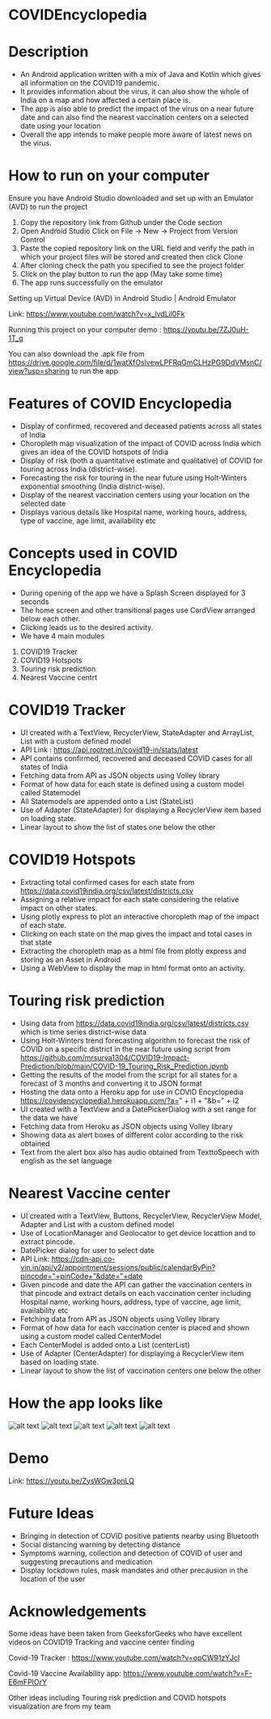 # COVIDEncyclopedia
# Description
- An Android application written with a mix of Java and Kotlin which gives all information on the COVID19 pandemic.
- It provides information about the virus, it can also show the whole of India on a map and how affected a certain place is.
- The app is also able to predict the impact of the virus on a near future date and can also find the nearest vaccination centers on a selected 
date using your location
- Overall the app intends to make people more aware of latest news on the virus.

# How to run on your computer
Ensure you have Android Studio downloaded and set up with an Emulator (AVD) to run the project

1. Copy the repository link from Github under the Code section
2. Open Android Studio Click on File -> New -> Project from Version Control
3. Paste the copied repository link on the URL field and verify the path in which your project files will be stored and created then click Clone
4. After cloning check the path you specified to see the project folder
5. Click on the play button to run the app (May take some time)
6. The app runs successfully on the emulator

Setting up Virtual Device (AVD) in Android Studio | Android Emulator

Link: https://www.youtube.com/watch?v=x_lvdLil0Fk

Running this project on your computer demo : https://youtu.be/7ZJ0uH-1T_g

You can also download the .apk file from https://drive.google.com/file/d/1watXfOslvewLPFRqGmCLHzPG9DdVMsnC/view?usp=sharing to run the app

# Features of COVID Encyclopedia
- Display of confirmed, recovered and deceased patients across all states of India
- Choropleth map visualization of the impact of COVID across India which gives an idea of the COVID hotspots of India
- Display of risk (both a quantitative estimate and qualitative) of COVID for touring across India (district-wise).
- Forecasting the risk for touring in the near future using Holt-Winters exponential smoothing (India district-wise).
- Display of the nearest vaccination centers using your location on the selected date
- Displays various details like Hospital name, working hours, address, type of vaccine, age limit, availability etc

# Concepts used in COVID Encyclopedia
- During opening of the app we have a Splash Screen displayed for 3 seconds
- The home screen and other transitional pages use CardView arranged below each other.
- Clicking leads us to the desired activity.
- We have 4 main modules
1. COVID19 Tracker
2. COVID19 Hotspots
3. Touring risk prediction
4. Nearest Vaccine centrt

# COVID19 Tracker
- UI created with a TextView, RecyclerView, StateAdapter and ArrayList, List with a custom defined model
- API Link : https://api.rootnet.in/covid19-in/stats/latest
- API contains confirmed, recovered and deceased COVID cases for all states of India
- Fetching data from API as JSON objects using Volley library
- Format of how data for each state is defined using a custom model called Statemodel
- All Statemodels are appended onto a List (StateList)
- Use of Adapter (StateAdapter) for displaying a RecyclerView item based on loading state.
- Linear layout to show the list of states one below the other

# COVID19 Hotspots
- Extracting total confirmed cases for each state from https://data.covid19india.org/csv/latest/districts.csv
- Assigning a relative impact for each state considering the relative impact on other states.
- Using plotly express to plot an interactive choropleth map of the impact of each state.
- Clicking on each state on the map gives the impact and total cases in that state
- Extracting the choropleth map as a html file from plotly express and storing as an Asset in Android
- Using a WebView to display the map in html format onto an activity.

# Touring risk prediction
- Using data from https://data.covid19india.org/csv/latest/districts.csv which is time series district-wise data
- Using Holt-Winters trend forecasting algorithm to forecast the risk of COVID on a specific district in the near future using script from https://github.com/mrsurya1304/COVID19-Impact-Prediction/blob/main/COVID-19_Touring_Risk_Prediction.ipynb
- Getting the results of the model from the script for all states for a forecast of 3 months and converting it to JSON format
- Hosting the data onto a Heroku app for use in COVID Encyclopedia https://covidencyclopedia1.herokuapp.com/?a=" + i1 + "&b=" + i2
- UI created with a TextView and a DatePickerDialog with a set range for the data we have
- Fetching data from Heroku as JSON objects using Volley library
- Showing data as alert boxes of different color according to the risk obtained
- Text from the alert box also has audio obtained from TexttoSpeech with english as the set language

# Nearest Vaccine center
- UI created with a TextView, Buttons, RecyclerView, RecyclerView Model, Adapter and  List with a custom defined model
- Use of LocationManager and Geolocator to get device locattion and to extract pincode.
- DatePicker dialog for user to select date
- API Link: https://cdn-api.co-vin.in/api/v2/appointment/sessions/public/calendarByPin?pincode="+pinCode+"&date="+date
- Given pincode and date the API can gather the vaccination centers in that pincode and extract details on each vaccination center including
Hospital name, working hours, address, type of vaccine, age limit, availability etc
- Fetching data from API as JSON objects using Volley library
- Format of how data for each vaccination center is placed and shown using a custom model called CenterModel
- Each CenterModel is added onto a List (centerList)
- Use of Adapter (CenterAdapter) for displaying a RecyclerView item based on loading state.
- Linear layout to show the list of vaccination centers one below the other


# How the app looks like
![alt text](https://github.com/mrsurya1304/COVIDEncyclopedia/blob/master/samples/sample1.png)
![alt text](https://github.com/mrsurya1304/COVIDEncyclopedia/blob/master/samples/sample2.png)
![alt text](https://github.com/mrsurya1304/COVIDEncyclopedia/blob/master/samples/sample3.png)
![alt text](https://github.com/mrsurya1304/COVIDEncyclopedia/blob/master/samples/sample4.png)
![alt text](https://github.com/mrsurya1304/COVIDEncyclopedia/blob/master/samples/sample5.png)

# Demo
Link: https://youtu.be/ZysWGw3pnLQ

# Future Ideas
- Bringing in detection of COVID positive patients nearby using Bluetooth
- Social distancing warning by detecting distance
- Symptoms warning, collection and detection of COVID of user and suggesting precautions and medication
- Display lockdown rules, mask mandates and other precausion in the location of the user

# Acknowledgements
Some ideas have been taken from GeeksforGeeks who have excellent videos on COVID19 Tracking and vaccine center finding

Covid-19 Tracker : https://www.youtube.com/watch?v=opCW91zYJcI

Covid-19 Vaccine Availability app: https://www.youtube.com/watch?v=F-E6mFPIOrY

Other ideas including Touring risk prediction and COVID hotspots visualization are from my team


